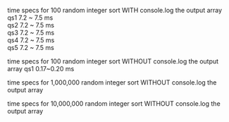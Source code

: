 time specs for 100 random integer sort WITH console.log the output array
\
qs1 7.2 ~ 7.5 ms
\
qs2 7.2 ~ 7.5 ms
\
qs3 7.2 ~ 7.5 ms
\
qs4 7.2 ~ 7.5 ms
\
qs5 7.2 ~ 7.5 ms


time specs for 100 random integer sort WITHOUT console.log the output array
qs1 0.17~0.20 ms

time specs for 1,000,000 random integer sort WITHOUT console.log the output array

time specs for 10,000,000 random integer sort WITHOUT console.log the output array
